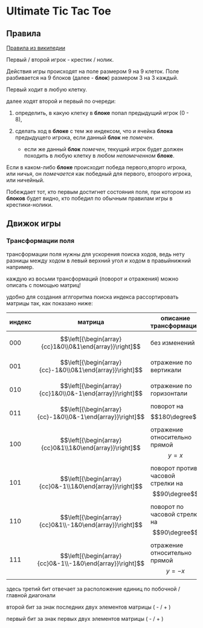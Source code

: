# Ultimate Tic Tac Toe

## Правила
[Правила из википедии](https://en.wikipedia.org/wiki/Ultimate_tic-tac-toe#Rules)

Первый / второй игрок - крестик / нолик.

Действия игры происходят на поле размером 9 на 9 клеток. Поле разбивается на 9 блоков (далее - **блок**) размером 3 на 3 каждый.

Первый ходит в любую клетку.

далее ходят второй и первый по очереди:

1. определить, в какую клетку в **блоке** попал предыдущий игрок (0 - 8),

2. сделать ход в **блоке** с тем же индексом, что и ячейка **блока** предыдущего игрока, если данный **блок** не *помечен*.
    - если же данный **блок** *помечен*, текущий игрок будет должен походить в любую клетку в любом *непомеченном* **блоке**.

Если в каком-либо **блоке** происходит победа первого,вторго игрока, или ничья, он *помечается* как победный для первого, втоорого игрока, или ничейный.

Побеждает тот, кто первым достигнет состояния поля, при котором из **блоков** будет видно, кто победил по обычным правилам игры в крестики-нолики.

## Движок игры

### Трансформации поля

трансформации поля нужны для ускорения поиска ходов, ведь нету разницы между ходом в левый верхний угол и ходом в правыйнижний например.

каждую из восьми трансформаций (поворот и отражения) можно описать с помощью матриц! 

удобно для создания аглгоритма поиска индекса рассортировать матрицы так, как показано ниже:

индекс | матрица | описание трансформации
-|-|-
000 | $$\left[{\begin{array}{cc}1&0\\0&1\end{array}}\right]$$ | без изменений
001 | $$\left[{\begin{array}{cc}-1&0\\0&1\end{array}}\right]$$ | отражение по вертикали
010 | $$\left[{\begin{array}{cc}1&0\\0&-1\end{array}}\right]$$ | отражение по горизонтали
011 | $$\left[{\begin{array}{cc}-1&0\\0&-1\end{array}}\right]$$ | поворот на $$180\degree$$
100 | $$\left[{\begin{array}{cc}0&1\\1&0\end{array}}\right]$$ | отражение относительно прямой $$y=x$$
101 | $$\left[{\begin{array}{cc}0&-1\\1&0\end{array}}\right]$$ | поворот против часовой стрелки на $$90\degree$$
110 | $$\left[{\begin{array}{cc}0&1\\-1&0\end{array}}\right]$$ | поворот по часовой стрелке на $$90\degree$$
111 | $$\left[{\begin{array}{cc}0&-1\\-1&0\end{array}}\right]$$ | отражение относительно прямой $$y=-x$$

здесь третий бит отвечает за расположение единиц по побочной / главной диагонали

второй бит за знак последних двух элементов матрицы ( - / + )

первый бит за знак первых двух элементов матрицы ( - / + )